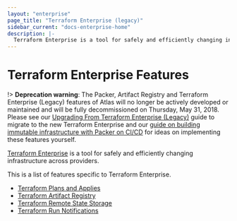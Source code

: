 ```yaml
---
layout: "enterprise"
page_title: "Terraform Enterprise (legacy)"
sidebar_current: "docs-enterprise-home"
description: |-
  Terraform Enterprise is a tool for safely and efficiently changing infrastructure across providers.
---
```


# Terraform Enterprise Features

!> **Deprecation warning**: The Packer, Artifact Registry and Terraform Enterprise (Legacy) features of Atlas will no longer be actively developed or maintained and will be fully decommissioned on Thursday, May 31, 2018. Please see our [Upgrading From Terraform Enterprise (Legacy)](/docs/enterprise/upgrade/index.html) guide to migrate to the new Terraform Enterprise and our [guide on building immutable infrastructure with Packer on CI/CD](https://www.packer.io/guides/packer-on-cicd/) for ideas on implementing these features yourself.

[Terraform Enterprise](https://www.hashicorp.com/products/terraform/) is a tool for safely and
efficiently changing infrastructure across providers.

This is a list of features specific to Terraform Enterprise.

- [Terraform Plans and Applies](/docs/enterprise-legacy/runs)
- [Terraform Artifact Registry](/docs/enterprise-legacy/artifacts)
- [Terraform Remote State Storage](/docs/enterprise-legacy/state)
- [Terraform Run Notifications](/docs/enterprise-legacy/runs/notifications.html)
